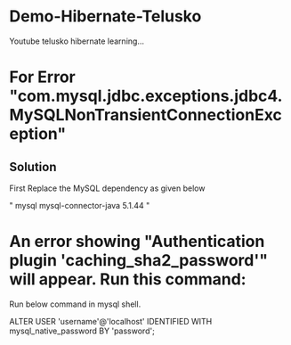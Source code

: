 # Demo-Hibernate-Telusko
Youtube telusko hibernate learning...

# For Error "com.mysql.jdbc.exceptions.jdbc4.MySQLNonTransientConnectionException"
## Solution
First Replace the MySQL dependency as given below


"<dependency>
    <groupId>mysql</groupId>
    <artifactId>mysql-connector-java</artifactId>
    <version>5.1.44</version>
</dependency>"

# An error showing "Authentication plugin 'caching_sha2_password'" will appear. Run this command:
Run below command in mysql shell.

ALTER USER 'username'@'localhost' IDENTIFIED WITH mysql_native_password BY 'password';
